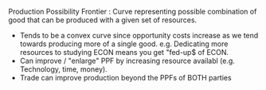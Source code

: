 Production Possibility Frontier
: Curve representing possible combination of good that can be produced with a
  given set of resources.
   * Tends to be a convex curve since opportunity costs increase as we tend
     towards producing more of a single good.
     e.g. Dedicating more resources to studying ECON means you get "fed-up$ of
     ECON.
   * Can improve / "enlarge" PPF by increasing resource availabl (e.g.
     Technology, time, money).
   * Trade can improve production beyond the PPFs of BOTH parties
